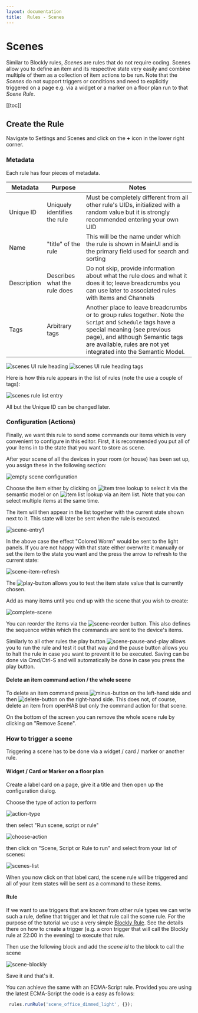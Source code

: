 ```yaml
---
layout: documentation
title:  Rules - Scenes
---
```


# Scenes

Similar to Blockly rules,  _Scenes_ are rules that do not require coding.
Scenes allow you to define an item and its respective state very easily and combine multiple of them as a collection of item actions to be run.
Note that the _Scenes_ do not support triggers or conditions and need to explicitly triggered on a page e.g. via a widget or a marker on a floor plan run to that _Scene Rule_.

[[toc]]

## Create the Rule

Navigate to Settings and Scenes and click on the **+** icon in the lower right corner.

### Metadata

Each rule has four pieces of metadata.

| Metadata    | Purpose                      | Notes                                                                                                                                                                                                                                            |
| ----------- | ---------------------------- | ------------------------------------------------------------------------------------------------------------------------------------------------------------------------------------------------------------------------------------------------ |
| Unique ID   | Uniquely identifies the rule | Must be completely different from all other rule's UIDs, initialized with a random value but it is strongly recommended entering your own UID                                                                                                    |
| Name        | "title" of the rule          | This will be the name under which the rule is shown in MainUI and is the primary field used for search and sorting                                                                                                                               |
| Description | Describes what the rule does | Do not skip, provide information about what the rule does and what it does it to; leave breadcrumbs you can use later to associated rules with Items and Channels                                                                                |
| Tags        | Arbitrary tags               | Another place to leave breadcrumbs or to group rules together. Note the `Script` and `Schedule` tags have a special meaning (see previous page), and although Semantic tags are available, rules are not yet integrated into the Semantic Model. |

![scenes UI rule heading](images/scenes-rule-heading.png)
![scenes UI rule heading tags](images/scenes-rule-heading-tags.png)

Here is how this rule appears in the list of rules (note the use a couple of tags):

![scenes rule list entry](images/scenes-rule-list-entry.png)

All but the Unique ID can be changed later.

### Configuration (Actions)

Finally, we want this rule to send some commands our items which is very convenient to configure in this editor.
First, it is recommended you put all of your items in to the state that you want to store as scene.

After your scene of all the devices in your room (or house) has been set up, you assign these in the following section:

![empty scene configuration](images/scene-configuration-empty.png)

Choose the item either by clicking on ![item tree lookup](images/item-tree-lookup.png) to select it via the semantic model or on ![item list lookup](images/item-list-lookup.png) via an item list.
Note that you can select multiple items at the same time.

The item will then appear in the list together with the current state shown next to it.
This state will later be sent when the rule is executed.

![scene-entry1](images/scene-entry1.png)

In the above case the effect "Colored Worm" would be sent to the light panels.
If you are not happy with that state either overwrite it manually or set the item to the state you want and the press the arrow to refresh to the current state:

![scene-item-refresh](images/scene-item-refresh.png)

The ![play-button](images/play-button.png) allows you to test the item state value that is currently chosen.

Add as many items until you end up with the scene that you wish to create:

![complete-scene](images/scene-complete.png)

You can reorder the items via the ![scene-reorder](images/scene-reorder-button.png) button.
This also defines the sequence within which the commands are sent to the device's items.

Similarly to all other rules the play button ![scene-pause-and-play](images/pause_and_play.png) allows you to run the rule and test it out that way and the pause button allows you to halt the rule in case you want to prevent it to be executed.
Saving can be done via Cmd/Ctrl-S and will automatically be done in case you press the play button.

#### Delete an item command action / the whole scene

To delete an item command press ![minus-button](images/minus-button.png) on the left-hand side and then ![delete-button](images/delete-button.png) on the right-hand side.
This does not, of course, delete an item from openHAB but only the command action for that scene.

On the bottom of the screen you can remove the whole scene rule by clicking on "Remove Scene".

### How to trigger a scene

Triggering a scene has to be done via a widget / card / marker or another rule.

#### Widget / Card or Marker on a floor plan

Create a label card on a page, give it a title and then open up the configuration dialog.

Choose the type of action to perform

![action-type](images/choose-action-type.png)

then select "Run scene, script or rule"

![choose-action](images/choose-action.png)

then click on "Scene, Script or Rule to run" and select from your list of scenes:

![scenes-list](images/scenes-list-of.png)

When you now click on that label card, the scene rule will be triggered and all of your item states will be sent as a command to these items.

#### Rule

If we want to use triggers that are known from other rule types we can write such a rule, define that trigger and let that rule call the scene rule.
For the purpose of the tutorial we use a very simple [Blockly Rule]({{base}}/tutorial/rules-blockly.html).
See the details there on how to create a trigger (e.g. a cron trigger that will call the Blockly rule at 22:00 in the evening) to execute that rule.

Then use the following block and add the _scene id_ to the block to call the scene

![scene-blockly](images/scene-blockly-rule.png)

Save it and that's it.

You can achieve the same with an ECMA-Script rule. Provided you are using the latest ECMA-Script the code is a easy as follows:

```javascript
 rules.runRule('scene_office_dimmed_light', {});
```
